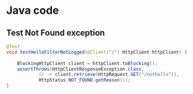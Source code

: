 # Java code

## Test Not Found exception

```java
@Test
void testHelloFilterNotLogged(@Client("/") HttpClient httpClient) {
    
    BlockingHttpClient client = httpClient.toBlocking();
    assertThrows(HttpClientResponseException.class,
            () -> client.retrieve(HttpRequest.GET("/nothello")),
            HttpStatus.NOT_FOUND.getReason());
}
```
